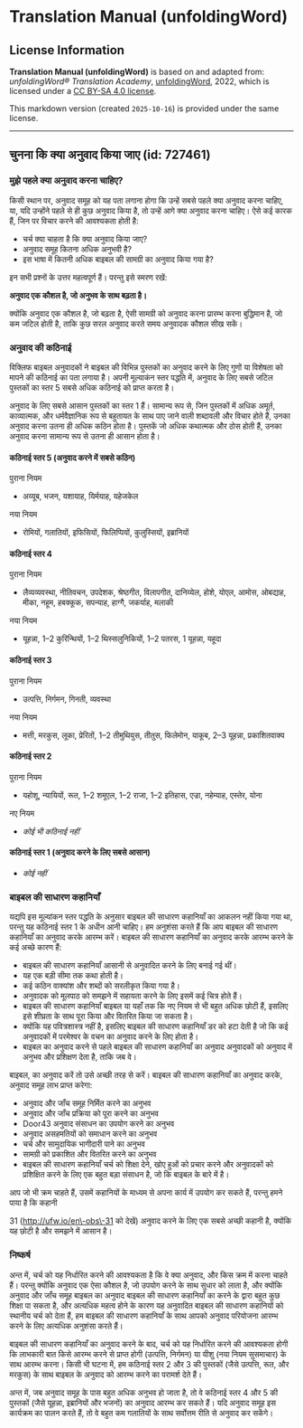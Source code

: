 # Translation Manual (unfoldingWord)

## License Information

**Translation Manual (unfoldingWord)** is based on and adapted from: _unfoldingWord® Translation Academy_, [unfoldingWord](https://unfoldingword.org/utw), 2022, which is licensed under a [CC BY-SA 4.0 license](https://creativecommons.org/licenses/by-sa/4.0/legalcode.en).

This markdown version (created `2025-10-16`) is provided under the same license.



--------------------------------

## चुनना कि क्या अनुवाद किया जाए (id: 727461)

### मुझे पहले क्या अनुवाद करना चाहिए?

किसी स्थान पर, अनुवाद समूह को यह पता लगाना होगा कि उन्हें सबसे पहले क्या अनुवाद करना चाहिए, या, यदि उन्होंने पहले से ही कुछ अनुवाद किया है, तो उन्हें आगे क्या अनुवाद करना चाहिए। ऐसे कई कारक हैं, जिन पर विचार करने की आवश्यकता होती है:

* चर्च क्या चाहता है कि क्या अनुवाद किया जाए?
* अनुवाद समूह कितना अधिक अनुभवी है?
* इस भाषा में कितनी अधिक बाइबल की सामग्री का अनुवाद किया गया है?

इन सभी प्रश्नों के उत्तर महत्वपूर्ण हैं। परन्तु इसे स्मरण रखें:

**अनुवाद एक कौशल है, जो अनुभव के साथ बढ़ता है।**

क्योंकि अनुवाद एक कौशल है, जो बढ़ता है, ऐसी सामग्री को अनुवाद करना प्रारम्भ करना बुद्धिमान है, जो कम जटिल होती है, ताकि कुछ सरल अनुवाद करते समय अनुवादक कौशल सीख सकें।

### अनुवाद की कठिनाई

विक्लिफ बाइबल अनुवादकों ने बाइबल की विभिन्न पुस्तकों का अनुवाद करने के लिए गुणों या विशेषता को मापने की कठिनाई का पता लगाया है। अपनी मूल्याकंन स्तर पद्धति में, अनुवाद के लिए सबसे जटिल पुस्तकों का स्तर 5 सबसे अधिक कठिनाई को प्राप्त करता है।

अनुवाद के लिए सबसे आसान पुस्तकों का स्तर 1 हैं। सामान्य रूप से, जिन पुस्तकों में अधिक अमूर्त, काव्यात्मक, और धर्मवैज्ञानिक रूप से बहुतायत के साथ पाए जाने वाली शब्दावली और विचार होते हैं, उनका अनुवाद करना उतना ही अधिक कठिन होता है। पुस्तकें जो अधिक कथात्मक और ठोस होती हैं, उनका अनुवाद करना सामान्य रूप से उतना ही आसान होता है।

#### कठिनाई स्तर 5 (अनुवाद करने में सबसे कठिन)

पुराना नियम

* अय्यूब, भजन, यशायाह, यिर्मयाह, यहेजकेल

नया नियम

* रोमियों, गलातियों, इफिसियों, फिलिप्पियों, कुलुस्सियों, इब्रानियों

#### कठिनाई स्तर 4

पुराना नियम

* लैव्यव्यवस्था, नीतिवचन, उपदेशक, श्रेष्ठगीत, विलापगीत, दानिय्येल, होशे, योएल, आमोस, ओबद्याह, मीका, नहूम, हबक्कूक, सपन्याह, हाग्गै, जकर्याह, मलाकी

नया नियम

* यूहन्ना, 1–2 कुरिन्थियों, 1–2 थिस्सलुनिकियों, 1–2 पतरस, 1 यूहन्ना, यहूदा

#### कठिनाई स्तर 3

पुराना नियम

* उत्पत्ति, निर्गमन, गिनती, व्यवस्था

नया नियम

* मत्ती, मरकुस, लूका, प्रेरितों, 1–2 तीमुथियुस, तीतुस, फिलेमोन, याकूब, 2–3 यूहन्ना, प्रकाशितवाक्य

#### कठिनाई स्तर 2

पुराना नियम

* यहोशू, न्यायियों, रूत, 1–2 शमूएल, 1–2 राजा, 1–2 इतिहास, एज्रा, नहेम्याह, एस्तेर, योना

नए नियम

* *कोई भी कठिनाई नहीं*

#### कठिनाई स्तर 1 (अनुवाद करने के लिए सबसे आसान)

* *कोई नहीं*

### बाइबल की साधारण कहानियाँ

यद्यपि इस मूल्यांकन स्तर पद्धति के अनुसार बाइबल की साधारण कहानियाँ का आकलन नहीं किया गया था, परन्तु यह कठिनाई स्तर 1 के अधीन आनी चाहिए। हम अनुशंसा करते हैं कि आप बाइबल की साधारण कहानियाँ का अनुवाद करके आरम्भ करें। बाइबल की साधारण कहानियाँ का अनुवाद करके आरम्भ करने के कई अच्छे कारण हैं:

* बाइबल की साधारण कहानियाँ आसानी से अनुवादित करने के लिए बनाई गई थीं।
* यह एक बड़ी सीमा तक कथा होती है।
* कई कठिन वाक्यांश और शब्दों को सरलीकृत किया गया है।
* अनुवादक को मूलपाठ को समझने में सहायता करने के लिए इसमें कई चित्र होते हैं।
* बाइबल की साधारण कहानियाँ बाइबल या यहाँ तक ​​कि नए नियम से भी बहुत अधिक छोटी हैं, इसलिए इसे शीघ्रता के साथ पूरा किया और वितरित किया जा सकता है।
* क्योंकि यह पवित्रशास्त्र नहीं है, इसलिए बाइबल की साधारण कहानियाँ डर को हटा देती है जो कि कई अनुवादकों में परमेश्वर के वचन का अनुवाद करने के लिए होता है।
* बाइबल का अनुवाद करने से पहले बाइबल की साधारण कहानियाँ का अनुवाद अनुवादकों को अनुवाद में अनुभव और प्रशिक्षण देता है, ताकि जब वे।

बाइबल, का अनुवाद करें तो उसे अच्छी तरह से करें। बाइबल की साधारण कहानियाँ का अनुवाद करके, अनुवाद समूह लाभ प्राप्त करेगा:

* अनुवाद और जाँच समूह निर्मित करने का अनुभव
* अनुवाद और जाँच प्रक्रिया को पूरा करने का अनुभव
* Door43 अनुवाद संसाधन का उपयोग करने का अनुभव
* अनुवाद असहमतियों को समाधान करने का अनुभव
* चर्च और सामुदायिक भागीदारी पाने का अनुभव
* सामग्री को प्रकाशित और वितरित करने का अनुभव
* बाइबल की साधारण कहानियाँ चर्च को शिक्षा देने, खोए हुओं को प्रचार करने और अनुवादकों को प्रशिक्षित करने के लिए एक बहुत बड़ा संसाधन है, जो कि बाइबल के बारे में है।

आप जो भी क्रम चाहते हैं, उसमें कहानियों के माध्यम से अपना कार्य में उपयोग कर सकते हैं, परन्तु हमने पाया है कि कहानी

31 (http://ufw.io/en\-obs\-31 को देखें) अनुवाद करने के लिए एक सबसे अच्छी कहानी है, क्योंकि यह छोटी है और समझने में आसान है।

### निष्कर्ष

अन्त में, चर्च को यह निर्धारित करने की आवश्यकता है कि वे क्या अनुवाद, और किस क्रम में करना चाहते हैं। परन्तु क्योंकि अनुवाद एक ऐसा कौशल है, जो उपयोग करने के साथ सुधार को लाता है, और क्योंकि अनुवाद और जाँच समूह बाइबल का अनुवाद बाइबल की साधारण कहानियाँ का करने के द्वारा बहुत कुछ शिक्षा पा सकता है, और अत्यधिक महत्व होने के कारण यह अनुवादित बाइबल की साधारण कहानियों को स्थानीय चर्च को देता हैं, हम बाइबल की साधारण कहानियाँ के साथ आपको अनुवाद परियोजना आरम्भ करने के लिए अत्यधिक अनुशंसा करते हैं।

बाइबल की साधारण कहानियाँ का अनुवाद करने के बाद, चर्च को यह निर्धारित करने की आवश्यकता होगी कि लाभकारी बात किसे आरम्भ करने से प्राप्त होगी (उत्पत्ति, निर्गमन) या यीशु (नया नियम सुसमाचार) के साथ आरम्भ करना। किसी भी घटना में, हम कठिनाई स्तर 2 और 3 की पुस्तकों (जैसे उत्पत्ति, रूत, और मरकुस) के साथ बाइबल के अनुवाद को आरम्भ करने का परामर्श देते हैं।

अन्त में, जब अनुवाद समूह के पास बहुत अधिक अनुभव हो जाता है, तो वे कठिनाई स्तर 4 और 5 की पुस्तकों (जैसे यूहन्ना, इब्रानियों और भजनों) का अनुवाद आरम्भ कर सकते हैं। यदि अनुवाद समूह इस कार्यक्रम का पालन करते हैं, तो वे बहुत कम गलातियों के साथ सर्वोत्तम रीति से अनुवाद कर सकेंगे।


